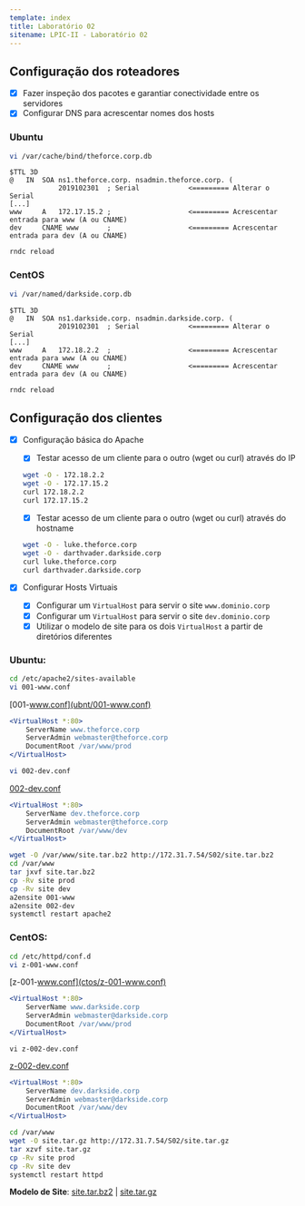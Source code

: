 ```yaml
---
template: index
title: Laboratório 02
sitename: LPIC-II - Laboratório 02
---
```


## Configuração dos roteadores

* [X] Fazer inspeção dos pacotes e garantiar conectividade entre os servidores
* [X] Configurar DNS para acrescentar nomes dos hosts

### Ubuntu

```bash
vi /var/cache/bind/theforce.corp.db
```

```dns
$TTL 3D
@   IN  SOA ns1.theforce.corp. nsadmin.theforce.corp. (
            2019102301  ; Serial            <========= Alterar o Serial
[...]
www     A   172.17.15.2 ;                   <========= Acrescentar entrada para www (A ou CNAME)
dev     CNAME www       ;                   <========= Acrescentar entrada para dev (A ou CNAME)

```

```bash
rndc reload
```

### CentOS

```bash
vi /var/named/darkside.corp.db
```

```dns
$TTL 3D
@   IN  SOA ns1.darkside.corp. nsadmin.darkside.corp. (
            2019102301  ; Serial            <========= Alterar o Serial
[...]
www     A   172.18.2.2  ;                   <========= Acrescentar entrada para www (A ou CNAME)
dev     CNAME www       ;                   <========= Acrescentar entrada para dev (A ou CNAME)

```

```bash
rndc reload
```

## Configuração dos clientes

* [X] Configuração básica do Apache
  * [X] Testar acesso de um cliente para o outro (wget ou curl) através do IP

  ```bash
  wget -O - 172.18.2.2
  wget -O - 172.17.15.2
  curl 172.18.2.2
  curl 172.17.15.2
  ```

  * [X] Testar acesso de um cliente para o outro (wget ou curl) através do hostname

  ```bash
  wget -O - luke.theforce.corp
  wget -O - darthvader.darkside.corp
  curl luke.theforce.corp
  curl darthvader.darkside.corp
  ```

* [X] Configurar Hosts Virtuais
   * [X] Configurar um `VirtualHost` para servir o site `www.dominio.corp`
   * [X] Configurar um `VirtualHost` para servir o site `dev.dominio.corp`
   * [X] Utilizar o modelo de site para os dois `VirtualHost` a partir de diretórios diferentes

### Ubuntu:

```bash
cd /etc/apache2/sites-available
vi 001-www.conf
```

[001-www.conf](ubnt/001-www.conf)
```apache
<VirtualHost *:80>
    ServerName www.theforce.corp
    ServerAdmin webmaster@theforce.corp
    DocumentRoot /var/www/prod
</VirtualHost>
```

```bash
vi 002-dev.conf
```

[002-dev.conf](ubnt/002-dev.conf)
```apache
<VirtualHost *:80>
    ServerName dev.theforce.corp
    ServerAdmin webmaster@theforce.corp
    DocumentRoot /var/www/dev
</VirtualHost>
```

```bash
wget -O /var/www/site.tar.bz2 http://172.31.7.54/S02/site.tar.bz2
cd /var/www
tar jxvf site.tar.bz2
cp -Rv site prod
cp -Rv site dev
a2ensite 001-www
a2ensite 002-dev
systemctl restart apache2
```

### CentOS:

```bash
cd /etc/httpd/conf.d
vi z-001-www.conf
```

[z-001-www.conf](ctos/z-001-www.conf)
```apache
<VirtualHost *:80>
    ServerName www.darkside.corp
    ServerAdmin webmaster@darkside.corp
    DocumentRoot /var/www/prod
</VirtualHost>
```

```
vi z-002-dev.conf
```

[z-002-dev.conf](ctos/z-002-dev.conf)
```apache
<VirtualHost *:80>
    ServerName dev.darkside.corp
    ServerAdmin webmaster@darkside.corp
    DocumentRoot /var/www/dev
</VirtualHost>
```

```bash
cd /var/www
wget -O site.tar.gz http://172.31.7.54/S02/site.tar.gz
tar xzvf site.tar.gz
cp -Rv site prod
cp -Rv site dev
systemctl restart httpd
```

**Modelo de Site**: [site.tar.bz2](site.tar.bz2) | [site.tar.gz](site.tar.gz)
